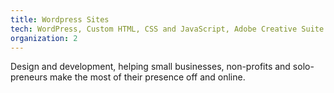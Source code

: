 ```yaml
---
title: Wordpress Sites
tech: WordPress, Custom HTML, CSS and JavaScript, Adobe Creative Suite
organization: 2
---
```

Design and development, helping small businesses, non-profits and solo-preneurs make the most of their presence off and online. 
